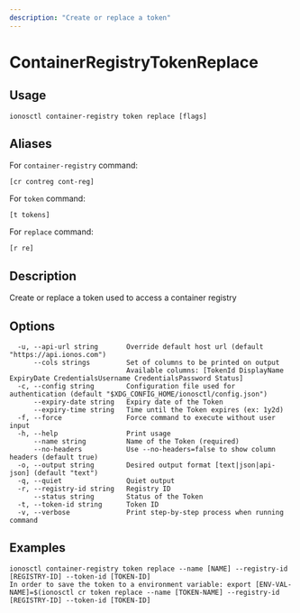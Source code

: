 ```yaml
---
description: "Create or replace a token"
---
```


# ContainerRegistryTokenReplace

## Usage

```text
ionosctl container-registry token replace [flags]
```

## Aliases

For `container-registry` command:

```text
[cr contreg cont-reg]
```

For `token` command:

```text
[t tokens]
```

For `replace` command:

```text
[r re]
```

## Description

Create or replace a token used to access a container registry

## Options

```text
  -u, --api-url string       Override default host url (default "https://api.ionos.com")
      --cols strings         Set of columns to be printed on output 
                             Available columns: [TokenId DisplayName ExpiryDate CredentialsUsername CredentialsPassword Status]
  -c, --config string        Configuration file used for authentication (default "$XDG_CONFIG_HOME/ionosctl/config.json")
      --expiry-date string   Expiry date of the Token
      --expiry-time string   Time until the Token expires (ex: 1y2d)
  -f, --force                Force command to execute without user input
  -h, --help                 Print usage
      --name string          Name of the Token (required)
      --no-headers           Use --no-headers=false to show column headers (default true)
  -o, --output string        Desired output format [text|json|api-json] (default "text")
  -q, --quiet                Quiet output
  -r, --registry-id string   Registry ID
      --status string        Status of the Token
  -t, --token-id string      Token ID
  -v, --verbose              Print step-by-step process when running command
```

## Examples

```text
ionosctl container-registry token replace --name [NAME] --registry-id [REGISTRY-ID] --token-id [TOKEN-ID]
In order to save the token to a environment variable: export [ENV-VAL-NAME]=$(ionosctl cr token replace --name [TOKEN-NAME] --registry-id [REGISTRY-ID] --token-id [TOKEN-ID]
```

